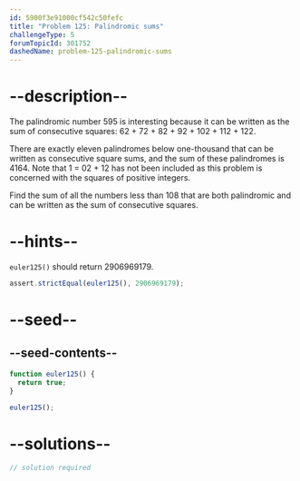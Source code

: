 ```yaml
---
id: 5900f3e91000cf542c50fefc
title: "Problem 125: Palindromic sums"
challengeType: 5
forumTopicId: 301752
dashedName: problem-125-palindromic-sums
---
```


# --description--

The palindromic number 595 is interesting because it can be written as the sum of consecutive squares: 62 + 72 + 82 + 92 + 102 + 112 + 122.

There are exactly eleven palindromes below one-thousand that can be written as consecutive square sums, and the sum of these palindromes is 4164. Note that 1 = 02 + 12 has not been included as this problem is concerned with the squares of positive integers.

Find the sum of all the numbers less than 108 that are both palindromic and can be written as the sum of consecutive squares.

# --hints--

`euler125()` should return 2906969179.

```js
assert.strictEqual(euler125(), 2906969179);
```

# --seed--

## --seed-contents--

```js
function euler125() {
  return true;
}

euler125();
```

# --solutions--

```js
// solution required
```
